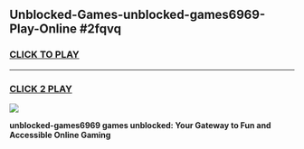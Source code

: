 
## Unblocked-Games-unblocked-games6969-Play-Online #2fqvq
<h3>
<a href="https://news.freeplayer.one?title=unblocked-games6969&ref=3">CLICK TO PLAY</a></h3>
<hr>

<h3>
<a href="https://news.freeplayer.one?title=unblocked-games6969&ref=3">CLICK 2 PLAY</a>
  
</h3>

<a href="https://news.freeplayer.one?title=unblocked-games6969&ref=3"><img src="https://clearcache.store/games.png"></a>


**unblocked-games6969 games unblocked: Your Gateway to Fun and Accessible Online Gaming**
